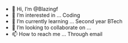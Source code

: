 - 👋 Hi, I’m @Blazingf
- 👀 I’m interested in ... Coding
- 🌱 I’m currently learning ... Second year BTech
- 💞️ I’m looking to collaborate on ...
- 📫 How to reach me ... Through email

<!---
Blazingf/Blazingf is a ✨ special ✨ repository because its `README.md` (this file) appears on your GitHub profile.
You can click the Preview link to take a look at your changes.
--->
